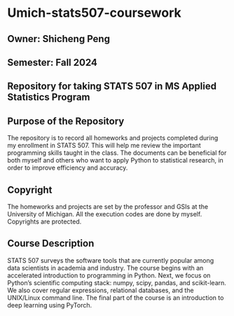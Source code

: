 # Umich-stats507-coursework
## Owner: Shicheng Peng
## Semester: Fall 2024
## Repository for taking STATS 507 in MS Applied Statistics Program

## Purpose of the Repository
The repository is to record all homeworks and projects completed during my enrollment in STATS 507. This will help me review the important programming skills taught in the class. The documents can be beneficial for both myself and others who want to apply Python to statistical research, in order to improve efficiency and accuracy.

## Copyright
The homeworks and projects are set by the professor and GSIs at the University of Michigan. All the execution codes are done by myself. Copyrights are protected.

## Course Description
STATS 507 surveys the software tools that are currently popular among data scientists in academia and
industry. The course begins with an accelerated introduction to programming in Python. Next, we focus
on Python’s scientific computing stack: numpy, scipy, pandas, and scikit-learn. We also cover regular
expressions, relational databases, and the UNIX/Linux command line. The final part of the course is an
introduction to deep learning using PyTorch.
